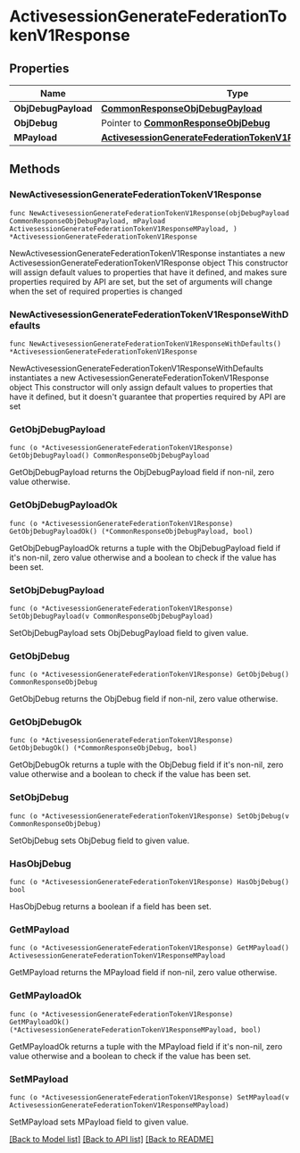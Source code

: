 # ActivesessionGenerateFederationTokenV1Response

## Properties

Name | Type | Description | Notes
------------ | ------------- | ------------- | -------------
**ObjDebugPayload** | [**CommonResponseObjDebugPayload**](CommonResponseObjDebugPayload.md) |  | 
**ObjDebug** | Pointer to [**CommonResponseObjDebug**](CommonResponseObjDebug.md) |  | [optional] 
**MPayload** | [**ActivesessionGenerateFederationTokenV1ResponseMPayload**](ActivesessionGenerateFederationTokenV1ResponseMPayload.md) |  | 

## Methods

### NewActivesessionGenerateFederationTokenV1Response

`func NewActivesessionGenerateFederationTokenV1Response(objDebugPayload CommonResponseObjDebugPayload, mPayload ActivesessionGenerateFederationTokenV1ResponseMPayload, ) *ActivesessionGenerateFederationTokenV1Response`

NewActivesessionGenerateFederationTokenV1Response instantiates a new ActivesessionGenerateFederationTokenV1Response object
This constructor will assign default values to properties that have it defined,
and makes sure properties required by API are set, but the set of arguments
will change when the set of required properties is changed

### NewActivesessionGenerateFederationTokenV1ResponseWithDefaults

`func NewActivesessionGenerateFederationTokenV1ResponseWithDefaults() *ActivesessionGenerateFederationTokenV1Response`

NewActivesessionGenerateFederationTokenV1ResponseWithDefaults instantiates a new ActivesessionGenerateFederationTokenV1Response object
This constructor will only assign default values to properties that have it defined,
but it doesn't guarantee that properties required by API are set

### GetObjDebugPayload

`func (o *ActivesessionGenerateFederationTokenV1Response) GetObjDebugPayload() CommonResponseObjDebugPayload`

GetObjDebugPayload returns the ObjDebugPayload field if non-nil, zero value otherwise.

### GetObjDebugPayloadOk

`func (o *ActivesessionGenerateFederationTokenV1Response) GetObjDebugPayloadOk() (*CommonResponseObjDebugPayload, bool)`

GetObjDebugPayloadOk returns a tuple with the ObjDebugPayload field if it's non-nil, zero value otherwise
and a boolean to check if the value has been set.

### SetObjDebugPayload

`func (o *ActivesessionGenerateFederationTokenV1Response) SetObjDebugPayload(v CommonResponseObjDebugPayload)`

SetObjDebugPayload sets ObjDebugPayload field to given value.


### GetObjDebug

`func (o *ActivesessionGenerateFederationTokenV1Response) GetObjDebug() CommonResponseObjDebug`

GetObjDebug returns the ObjDebug field if non-nil, zero value otherwise.

### GetObjDebugOk

`func (o *ActivesessionGenerateFederationTokenV1Response) GetObjDebugOk() (*CommonResponseObjDebug, bool)`

GetObjDebugOk returns a tuple with the ObjDebug field if it's non-nil, zero value otherwise
and a boolean to check if the value has been set.

### SetObjDebug

`func (o *ActivesessionGenerateFederationTokenV1Response) SetObjDebug(v CommonResponseObjDebug)`

SetObjDebug sets ObjDebug field to given value.

### HasObjDebug

`func (o *ActivesessionGenerateFederationTokenV1Response) HasObjDebug() bool`

HasObjDebug returns a boolean if a field has been set.

### GetMPayload

`func (o *ActivesessionGenerateFederationTokenV1Response) GetMPayload() ActivesessionGenerateFederationTokenV1ResponseMPayload`

GetMPayload returns the MPayload field if non-nil, zero value otherwise.

### GetMPayloadOk

`func (o *ActivesessionGenerateFederationTokenV1Response) GetMPayloadOk() (*ActivesessionGenerateFederationTokenV1ResponseMPayload, bool)`

GetMPayloadOk returns a tuple with the MPayload field if it's non-nil, zero value otherwise
and a boolean to check if the value has been set.

### SetMPayload

`func (o *ActivesessionGenerateFederationTokenV1Response) SetMPayload(v ActivesessionGenerateFederationTokenV1ResponseMPayload)`

SetMPayload sets MPayload field to given value.



[[Back to Model list]](../README.md#documentation-for-models) [[Back to API list]](../README.md#documentation-for-api-endpoints) [[Back to README]](../README.md)


